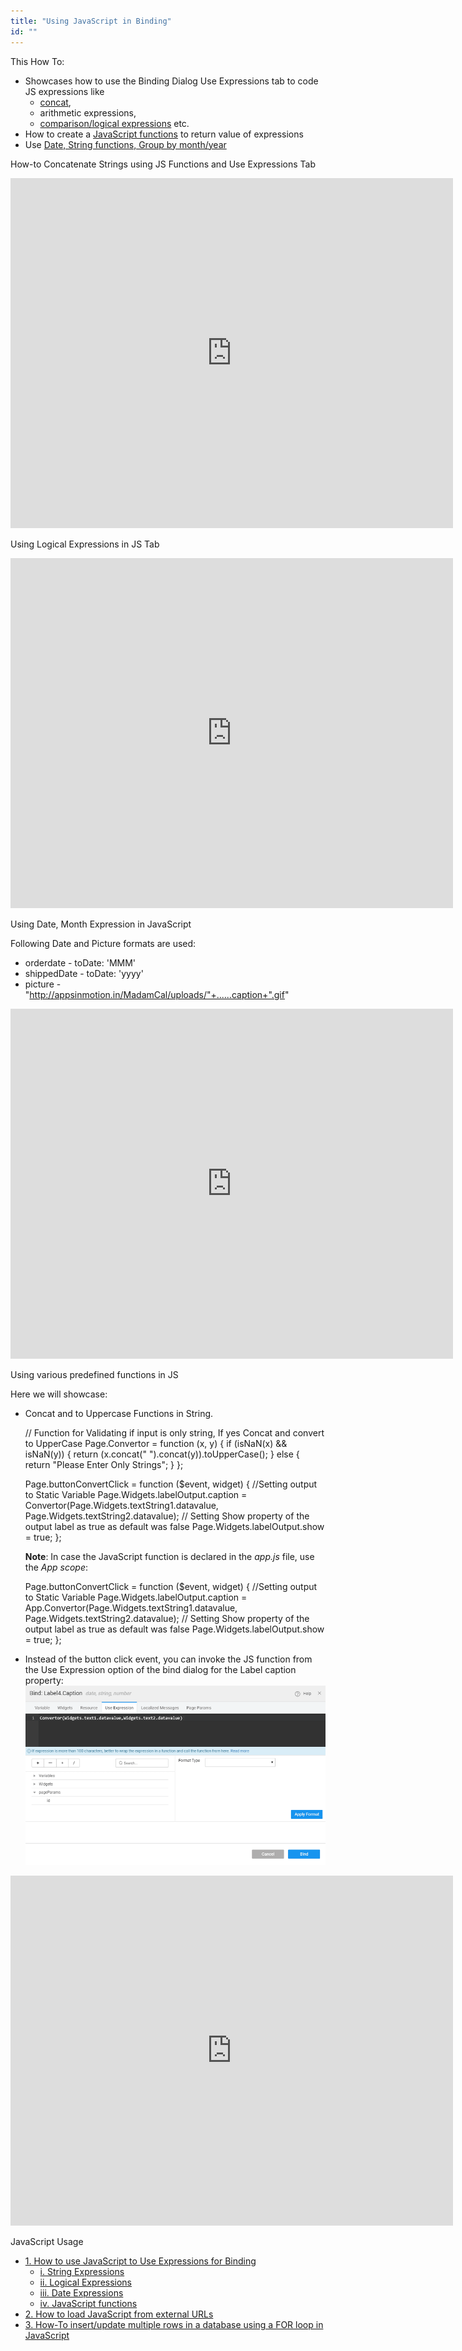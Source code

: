 ```yaml
---
title: "Using JavaScript in Binding"
id: ""
---
```


This How To:

- Showcases how to use the Binding Dialog Use Expressions tab to code JS expressions like
    - [concat](#string-expressions),
    - arithmetic expressions,
    - [comparison/logical expressions](#logical-expressions) etc.
- How to create a [JavaScript functions](#js-function) to return value of expressions
- Use [Date, String functions, Group by month/year](#date-expressions)

How-to Concatenate Strings using JS Functions and Use Expressions Tab

<iframe width="708" height="560" src="https://docs.google.com/presentation/d/e/2PACX-1vT0wXZu9tU9SCeEC0kwm0XSsmKz7H8DFoICrIPeSHzN-LR4yhw0371LB6tmjXHWSbCR2pv8Nmgn_pXe/embed?start=false&amp;loop=false&amp;delayms=3000" frameborder="0" allowfullscreen="allowfullscreen" mozallowfullscreen="mozallowfullscreen" webkitallowfullscreen="webkitallowfullscreen"></iframe>

Using Logical Expressions in JS Tab

<iframe width="708" height="560" src="https://docs.google.com/presentation/d/e/2PACX-1vRK19F2uZxCvlQiYQYCmpR84N1HZVnsKiz5PvhnKPRBxT_dWQycnC7RTZB7mF9aPuyxcRYU4zMbH7bO/embed?start=false&amp;loop=false&amp;delayms=3000" frameborder="0" allowfullscreen="allowfullscreen" mozallowfullscreen="mozallowfullscreen" webkitallowfullscreen="webkitallowfullscreen"></iframe>

Using Date, Month Expression in JavaScript

Following Date and Picture formats are used:

- orderdate - toDate: 'MMM'
- shippedDate - toDate: 'yyyy'
- picture - "http://appsinmotion.in/MadamCal/uploads/"+......caption+".gif"

<iframe width="708" height="560" src="https://docs.google.com/presentation/d/e/2PACX-1vTjcZvm2OC2VGzQ8gYi-ytn2_0Z3YmQwTgGoxSSqP4N9SqGq1mziJhb31tzSTmo-dmRw98QlvFUl0Mq/embed?start=false&amp;loop=false&amp;delayms=3000" frameborder="0" allowfullscreen="allowfullscreen" mozallowfullscreen="mozallowfullscreen" webkitallowfullscreen="webkitallowfullscreen"></iframe>

Using various predefined functions in JS

Here we will showcase:

- Concat and to Uppercase Functions in String.
    
    // Function for Validating if input is only string, If yes Concat and convert to UpperCase
    Page.Convertor = function (x, y) {
        if (isNaN(x) && isNaN(y)) {
            return (x.concat(" ").concat(y)).toUpperCase();
        } else {
            return "Please Enter Only Strings";
        }
    };
    
    Page.buttonConvertClick = function ($event, widget) {
        //Setting output to Static Variable
        Page.Widgets.labelOutput.caption = Convertor(Page.Widgets.textString1.datavalue, Page.Widgets.textString2.datavalue);
        // Setting Show property of the output label as true as default was false
        Page.Widgets.labelOutput.show = true;
    };
    
    **Note**: In case the JavaScript function is declared in the _app.js_ file, use the _App scope_:
    
    Page.buttonConvertClick = function ($event, widget) {
        //Setting output to Static Variable
        Page.Widgets.labelOutput.caption = App.Convertor(Page.Widgets.textString1.datavalue, 
                                                         Page.Widgets.textString2.datavalue);
        // Setting Show property of the output label as true as default was false
        Page.Widgets.labelOutput.show = true;
    };
    
- Instead of the button click event, you can invoke the JS function from the Use Expression option of the bind dialog for the Label caption property: [![](/learn/assets/JS_functions.png)](/learn/assets/JS_functions.png)

<iframe width="708" height="560" src="https://docs.google.com/presentation/d/e/2PACX-1vQFj6S-v6BVTTVWD1wJ-A2q3j6tYsxy-yPrCRDQpsst8zLUTEzQdRmLLpXdCN9iGnrJGZGyeQTcaypL/embed?start=false&amp;loop=false&amp;delayms=3000" frameborder="0" allowfullscreen="allowfullscreen" mozallowfullscreen="mozallowfullscreen" webkitallowfullscreen="webkitallowfullscreen"></iframe>

JavaScript Usage

- [1\. How to use JavaScript to Use Expressions for Binding](/learn/how-tos/using-javascript-binding/)
    - [i. String Expressions](#string-expressions)
    - [ii. Logical Expressions](#logical-expressions)
    - [iii. Date Expressions](#date-expressions)
    - [iv. JavaScript functions](#js-function)
- [2\. How to load JavaScript from external URLs](/learn/how-tos/using-javascript-external-url/)
- [3\. How-To insert/update multiple rows in a database using a FOR loop in JavaScript](/learn/how-tos/using-javascript-loop-command/)
